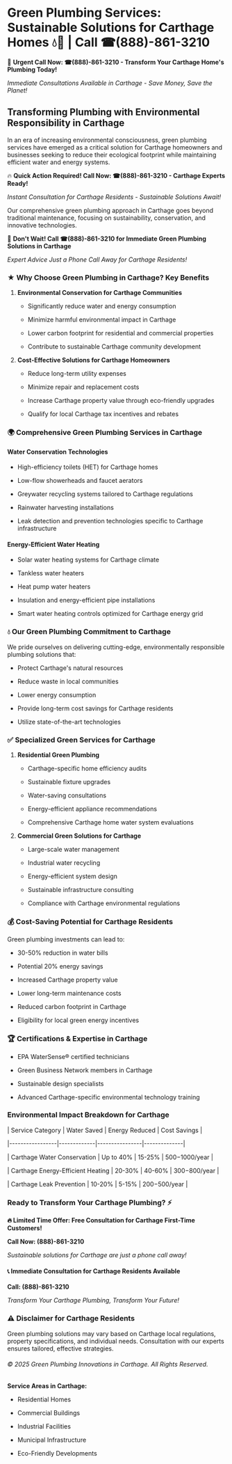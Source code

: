 # Green Plumbing Services: Sustainable Solutions for Carthage Homes 💧🌿 | Call ☎(888)-861-3210

🚨 **Urgent Call Now: ☎(888)-861-3210 - Transform Your Carthage Home's Plumbing Today!**
*Immediate Consultations Available in Carthage - Save Money, Save the Planet!*

## Transforming Plumbing with Environmental Responsibility in Carthage

In an era of increasing environmental consciousness, green plumbing services have emerged as a critical solution for Carthage homeowners and businesses seeking to reduce their ecological footprint while maintaining efficient water and energy systems. 

🔥 **Quick Action Required! Call Now: ☎(888)-861-3210 - Carthage Experts Ready!**
*Instant Consultation for Carthage Residents - Sustainable Solutions Await!*

Our comprehensive green plumbing approach in Carthage goes beyond traditional maintenance, focusing on sustainability, conservation, and innovative technologies.

🚨 **Don't Wait! Call ☎(888)-861-3210 for Immediate Green Plumbing Solutions in Carthage**
*Expert Advice Just a Phone Call Away for Carthage Residents!*

### ★ Why Choose Green Plumbing in Carthage? Key Benefits

1. **Environmental Conservation for Carthage Communities** 
   - Significantly reduce water and energy consumption
   - Minimize harmful environmental impact in Carthage
   - Lower carbon footprint for residential and commercial properties
   - Contribute to sustainable Carthage community development

2. **Cost-Effective Solutions for Carthage Homeowners** 
   - Reduce long-term utility expenses
   - Minimize repair and replacement costs
   - Increase Carthage property value through eco-friendly upgrades
   - Qualify for local Carthage tax incentives and rebates

### 🌍 Comprehensive Green Plumbing Services in Carthage

#### Water Conservation Technologies
- High-efficiency toilets (HET) for Carthage homes
- Low-flow showerheads and faucet aerators
- Greywater recycling systems tailored to Carthage regulations
- Rainwater harvesting installations
- Leak detection and prevention technologies specific to Carthage infrastructure

#### Energy-Efficient Water Heating
- Solar water heating systems for Carthage climate
- Tankless water heaters
- Heat pump water heaters
- Insulation and energy-efficient pipe installations
- Smart water heating controls optimized for Carthage energy grid

### 💧 Our Green Plumbing Commitment to Carthage

We pride ourselves on delivering cutting-edge, environmentally responsible plumbing solutions that:
- Protect Carthage's natural resources
- Reduce waste in local communities
- Lower energy consumption
- Provide long-term cost savings for Carthage residents
- Utilize state-of-the-art technologies

### ✅ Specialized Green Services for Carthage

1. **Residential Green Plumbing**
   - Carthage-specific home efficiency audits
   - Sustainable fixture upgrades
   - Water-saving consultations
   - Energy-efficient appliance recommendations
   - Comprehensive Carthage home water system evaluations

2. **Commercial Green Solutions for Carthage**
   - Large-scale water management
   - Industrial water recycling
   - Energy-efficient system design
   - Sustainable infrastructure consulting
   - Compliance with Carthage environmental regulations

### 💰 Cost-Saving Potential for Carthage Residents

Green plumbing investments can lead to:
- 30-50% reduction in water bills
- Potential 20% energy savings
- Increased Carthage property value
- Lower long-term maintenance costs
- Reduced carbon footprint in Carthage
- Eligibility for local green energy incentives

### 🏆 Certifications & Expertise in Carthage

- EPA WaterSense® certified technicians
- Green Business Network members in Carthage
- Sustainable design specialists
- Advanced Carthage-specific environmental technology training

### Environmental Impact Breakdown for Carthage

| Service Category | Water Saved | Energy Reduced | Cost Savings |
|-----------------|-------------|----------------|--------------|
| Carthage Water Conservation | Up to 40% | 15-25% | $500-$1000/year |
| Carthage Energy-Efficient Heating | 20-30% | 40-60% | $300-$800/year |
| Carthage Leak Prevention | 10-20% | 5-15% | $200-$500/year |

### Ready to Transform Your Carthage Plumbing? ⚡

**🔥 Limited Time Offer: Free Consultation for Carthage First-Time Customers!**

**Call Now: (888)-861-3210**
*Sustainable solutions for Carthage are just a phone call away!*

#### 📞 Immediate Consultation for Carthage Residents Available

**Call: (888)-861-3210**
*Transform Your Carthage Plumbing, Transform Your Future!*

### ⚠️ Disclaimer for Carthage Residents

Green plumbing solutions may vary based on Carthage local regulations, property specifications, and individual needs. Consultation with our experts ensures tailored, effective strategies.

###### © 2025 Green Plumbing Innovations in Carthage. All Rights Reserved.

**Service Areas in Carthage:** 
- Residential Homes
- Commercial Buildings
- Industrial Facilities
- Municipal Infrastructure
- Eco-Friendly Developments